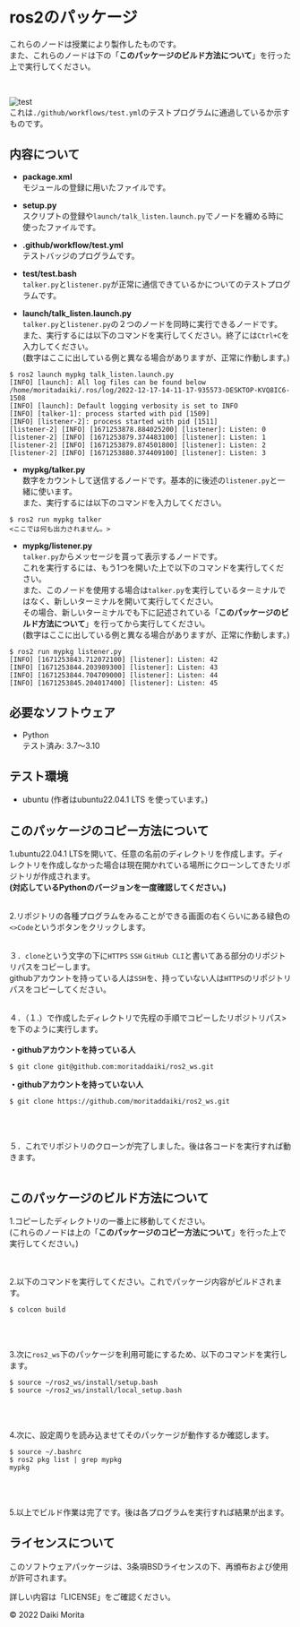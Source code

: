 # ros2のパッケージ

これらのノードは授業により製作したものです。  
また、これらのノードは下の「**このパッケージのビルド方法について**」を行った上で実行してください。  

<br>

![test](https://github.com/moritaddaiki/ros2_ws/actions/workflows/test.yml/badge.svg)  
これは`./github/workflows/test.yml`のテストプログラムに通過しているか示すものです。
<br>


## 内容について

* **package.xml**  
モジュールの登録に用いたファイルです。  

* **setup.py**  
スクリプトの登録や`launch/talk_listen.launch.py`でノードを纏める時に使ったファイルです。  

* **.github/workflow/test.yml**  
テストバッジのプログラムです。

* **test/test.bash**  
`talker.py`と`listener.py`が正常に通信できているかについてのテストプログラムです。  

* **launch/talk_listen.launch.py**  
`talker.py`と`listener.py`の２つのノードを同時に実行できるノードです。  
また、実行するには以下のコマンドを実行してください。終了には`Ctrl+C`を入力してください。  
(数字はここに出している例と異なる場合がありますが、正常に作動します。)   
```
$ ros2 launch mypkg talk_listen.launch.py
[INFO] [launch]: All log files can be found below /home/moritadaiki/.ros/log/2022-12-17-14-11-17-935573-DESKTOP-KVQ8IC6-1508
[INFO] [launch]: Default logging verbosity is set to INFO
[INFO] [talker-1]: process started with pid [1509]
[INFO] [listener-2]: process started with pid [1511]
[listener-2] [INFO] [1671253878.884025200] [listener]: Listen: 0
[listener-2] [INFO] [1671253879.374483100] [listener]: Listen: 1
[listener-2] [INFO] [1671253879.874501800] [listener]: Listen: 2
[listener-2] [INFO] [1671253880.374409100] [listener]: Listen: 3
```

* **mypkg/talker.py**  
数字をカウントして送信するノードです。基本的に後述の`listener.py`と一緒に使います。  
また、実行するには以下のコマンドを入力してください。

```
$ ros2 run mypkg talker
<ここでは何も出力されません。>
```  

* **mypkg/listener.py**  
`talker.py`からメッセージを貰って表示するノードです。  
これを実行するには、もう1つを開いた上で以下のコマンドを実行してください。  
また、このノードを使用する場合は`talker.py`を実行しているターミナルではなく、新しいターミナルを開いて実行してください。  
その場合、新しいターミナルでも下に記述されている「**このパッケージのビルド方法について**」を行ってから実行してください。  
(数字はここに出している例と異なる場合がありますが、正常に作動します。) 

```
$ ros2 run mypkg listener.py
[INFO] [1671253843.712072100] [listener]: Listen: 42
[INFO] [1671253844.203989300] [listener]: Listen: 43
[INFO] [1671253844.704709000] [listener]: Listen: 44
[INFO] [1671253845.204017400] [listener]: Listen: 45
```



## 必要なソフトウェア
* Python  
テスト済み: 3.7～3.10

## テスト環境
* ubuntu
(作者はubuntu22.04.1 LTS を使っています。)


## このパッケージのコピー方法について

1.ubuntu22.04.1 LTSを開いて、任意の名前のディレクトリを作成します。ディレクトリを作成しなかった場合は現在開かれている場所にクローンしてきたリポジトリが作成されます。  
__(対応しているPythonのバージョンを一度確認してください。)__  
<br>

2.リポジトリの各種プログラムをみることができる画面の右くらいにある緑色の`<>Code`というボタンをクリックします。
<br>
<br>

３．`clone`という文字の下に`HTTPS` `SSH` `GitHub CLI`と書いてある部分のリポジトリパスをコピーします。  
githubアカウントを持っている人は`SSH`を、持っていない人は`HTTPS`のリポジトリパスをコピーしてください。
<br>
<br>

４．（１.）で作成したディレクトリで先程の手順でコピーしたリポジトリパス>を下のように実行します。  
<br>
**・githubアカウントを持っている人**
```
$ git clone git@github.com:moritaddaiki/ros2_ws.git
```
**・githubアカウントを持っていない人**
```
$ git clone https://github.com/moritaddaiki/ros2_ws.git
```
<br>
<br>

５．これでリポジトリのクローンが完了しました。後は各コードを実行すれば動きます。
<br>
<br>

## このパッケージのビルド方法について

1.コピーしたディレクトリの一番上に移動してください。  
(これらのノードは上の「**このパッケージのコピー方法について**」を行った上で実行してください。)  
<br>
<br>

2.以下のコマンドを実行してください。これでパッケージ内容がビルドされます。  
```
$ colcon build
``` 
<br>
<br> 

3.次に`ros2_ws`下のパッケージを利用可能にするため、以下のコマンドを実行します。  
```
$ source ~/ros2_ws/install/setup.bash
$ source ~/ros2_ws/install/local_setup.bash
```  
<br>
<br>

4.次に、設定周りを読み込ませてそのパッケージが動作するか確認します。
```
$ source ~/.bashrc
$ ros2 pkg list | grep mypkg
mypkg
```  
<br>
<br>

5.以上でビルド作業は完了です。後は各プログラムを実行すれば結果が出ます。  



## ライセンスについて

このソフトウェアパッケージは、3条項BSDライセンスの下、再頒布および使用が許可されます。

詳しい内容は「LICENSE」をご確認ください。

 © 2022 Daiki Morita
